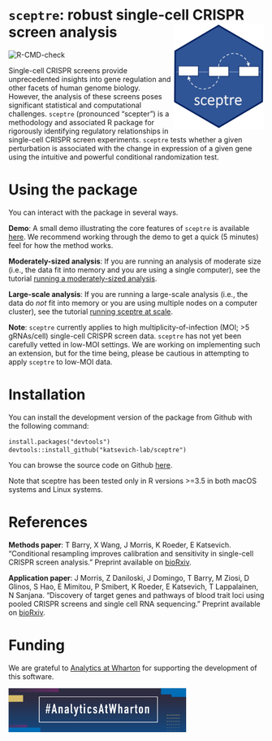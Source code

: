 
<!-- README.md is generated from README.Rmd. Please edit that file -->

# `sceptre`: robust single-cell CRISPR screen analysis <img src="man/figures/hex.jpg" align="right" alt="" width="180" />
![R-CMD-check](https://github.com/scarlettcanny0629/sceptre/actions/workflows/R-CMD-check.yaml/badge.svg)

<!-- badges: start -->
<!-- [![R build status](https://travis-ci.com/timothy-barry/sceptre.svg?branch=main)](https://travis-ci.com/timothy-barry/sceptre)
<!-- badges: end -->


Single-cell CRISPR screens provide unprecedented insights into gene
regulation and other facets of human genome biology. However, the
analysis of these screens poses significant statistical and
computational challenges. `sceptre` (pronounced “scepter”) is a
methodology and associated R package for rigorously identifying
regulatory relationships in single-cell CRISPR screen experiments.
`sceptre` tests whether a given perturbation is associated with the
change in expression of a given gene using the intuitive and powerful
conditional randomization test.

# Using the package

You can interact with the package in several ways.

**Demo**: A small demo illustrating the core features of `sceptre` is
available
[here](https://katsevich-lab.github.io/sceptre/articles/sceptre-small-example.html).
We recommend working through the demo to get a quick (5 minutes) feel
for how the method works.

**Moderately-sized analysis**: If you are running an analysis of
moderate size (i.e., the data fit into memory and you are using a single
computer), see the tutorial [running a moderately-sized
analysis](https://katsevich-lab.github.io/sceptre/articles/sceptre-on-moderately-sized-data.html).

**Large-scale analysis**: If you are running a large-scale analysis
(i.e., the data do *not* fit into memory or you are using multiple nodes
on a computer cluster), see the tutorial [running sceptre at
scale](https://katsevich-lab.github.io/sceptre/articles/sceptre-at-scale.html).

**Note**: `sceptre` currently applies to high multiplicity-of-infection
(MOI; \>5 gRNAs/cell) single-cell CRISPR screen data. `sceptre` has not
yet been carefully vetted in low-MOI settings. We are working on
implementing such an extension, but for the time being, please be
cautious in attempting to apply `sceptre` to low-MOI data.

# Installation

You can install the development version of the package from Github with
the following command:

    install.packages("devtools")
    devtools::install_github("katsevich-lab/sceptre")

You can browse the source code on Github
[here](https://github.com/katsevich-lab/sceptre).

Note that sceptre has been tested only in R versions >=3.5 in both macOS systems and Linux systems.

# References

**Methods paper**: T Barry, X Wang, J Morris, K Roeder, E Katsevich.
“Conditional resampling improves calibration and sensitivity in
single-cell CRISPR screen analysis.” Preprint available on
[bioRxiv](https://www.biorxiv.org/content/10.1101/2020.08.13.250092v6).

**Application paper**: J Morris, Z Daniloski, J Domingo, T Barry, M
Ziosi, D Glinos, S Hao, E Mimitou, P Smibert, K Roeder, E Katsevich, T
Lappalainen, N Sanjana. “Discovery of target genes and pathways of blood
trait loci using pooled CRISPR screens and single cell RNA sequencing.”
Preprint available on
[bioRxiv](https://www.biorxiv.org/content/10.1101/2021.04.07.438882v1).

# Funding

We are grateful to [Analytics at
Wharton](https://analytics.wharton.upenn.edu/) for supporting the
development of this software.

<img src="man/figures/wharton_analytics.png" align="center" alt="" width="350" />
